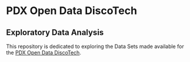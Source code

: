 # PDX Open Data DiscoTech
## Exploratory Data Analysis
This repository is dedicated to exploring the Data Sets made available for the [PDX Open Data DiscoTech](https://www.smartcitypdx.com/news/2023/3/23/exploring-the-city-of-portland-open-datasets-for-disco-tech-2023).
